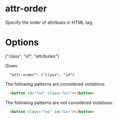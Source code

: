 # attr-order

Specify the order of attribues in HTML tag.

# Options

["class", "of", "attributes"]

Given:

```
  "attr-order": ["class", "id"]
```

The following patterns are considered violations:

```html
  <button id="foo" class="bar"></button>
```

The following patterns are not considered violations:

```html
  <button class="foo" id="bar"></button>
```
